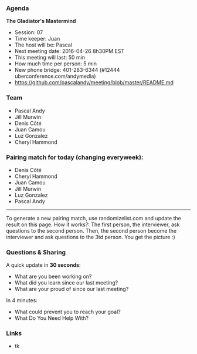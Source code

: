 ### Agenda

**The Gladiator's Mastermind** 
- Session: 07
- Time keeper: Juan
- The host will be: Pascal
- Next meeting date: 2016-04-26 8h30PM EST
- This meeting will last: 50 min
- How much time per person: 5 min
- New phone bridge: 401-283-6344 (#12444 uberconference.com/andymedia)
- https://github.com/pascalandy/meeting/blob/master/README.md

### Team

- Pascal Andy
- Jill Murwin
- Denis Côté
- Juan Camou
- Luz Gonzalez
- Cheryl Hammond

### Pairing match for today (changing everyweek):

- Denis Côté
- Cheryl Hammond
- Juan Camou
- Jill Murwin
- Luz Gonzalez
- Pascal Andy

---
  
To generate a new pairing match, use randomizelist.com and update the result on this page. How it works?: The first person, the interviewer, ask questions to the second person. Then, the second person become the interviewer and ask questions to the 3td person. You get the picture :)

### Questions & Sharing

A quick update in **30 seconds**:

- What are you been working on?
- What did you learn since our last meeting?
- What are your proud of since our last meeting?

In 4 minutes:
	
- What could prevent you to reach your goal?
- What Do You Need Help With?

### Links
- tk